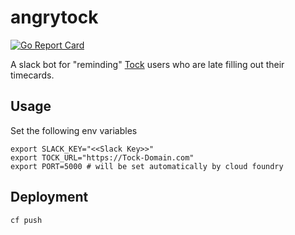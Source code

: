 # angrytock
[![Go Report Card](http://goreportcard.com/badge/18F/angrytock)](http://goreportcard.com/report/18F/angrytock)

A slack bot for "reminding" [Tock](https://github.com/18F/tock) users who are late filling out their timecards.

## Usage
Set the following env variables
```
export SLACK_KEY="<<Slack Key>>"
export TOCK_URL="https://Tock-Domain.com"
export PORT=5000 # will be set automatically by cloud foundry
```

## Deployment
`cf push`
